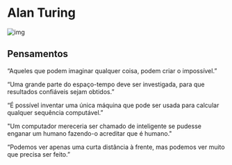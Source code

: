 # Alan Turing

![img](https://i.imgur.com/SnrNHfj.jpeg)

## Pensamentos

“Aqueles que podem imaginar qualquer coisa, podem criar o impossível.”

“Uma grande parte do espaço-tempo deve ser investigada, para que resultados confiáveis sejam obtidos.”

“É possível inventar uma única máquina que pode ser usada para calcular qualquer sequência computável.”

"Um computador mereceria ser chamado de inteligente se pudesse enganar um humano fazendo-o acreditar que é humano."

“Podemos ver apenas uma curta distância à frente, mas podemos ver muito que precisa ser feito.”